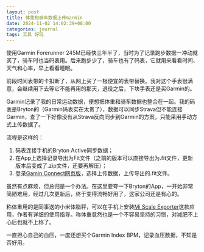 ```yaml
---
layout: post
title: 体重和骑车数据上传Garmin
date: 2024-11-02 14:02:39+08:00
categories: journal
tags: 工具 好玩
---
```


使用Garmin Forerunner 245M已经快三年半了，当时为了记录跑步数据一冲动就买了，骑车时也当码表用。后来跑步少了，骑车也有了码表，它就用来看看时间、天气和心率，早上看看睡眠。

前段时间表带的卡扣断了，从网上买了一根便宜的表带替换。我对这个手表很满意，会继续用下去等它不能再用的那天，退役之后，下块手表还是买Garmin的。

Garmin记录了我的日常运动数据，便想把体重和骑车数据也整合在一起。我的码表是Bryton的（Garmin码表实在太贵了），数据可以同步Strava但不能连接Garmin，查了一下好像没有从Strava反向同步到Garmin的方案，只能采用手动方式上传数据了。

流程是这样的：

1. 码表连接手机的Bryton Active同步数据；
2. 在App上选择记录导出为Fit文件（之前的版本可以直接导出为.fit文件，更新版本后变成了.zip文件，还要再解压）；
3. 登录[Gamin Connect网页版](https://connect.garmin.com)，选择上传数据，上传导出的.fit文件。

虽然有点麻烦，但总归是一个办法。在这里要夸一下Bryton的App，一开始非常简陋难用，经过几次更新后，终于变得流畅好用了，这家公司还是有心的。

称体重用的是同事送的小米体脂秤，可以在手机上安装[Mi Scale Exporter](https://github.com/lswiderski/mi-scale-exporter)这款应用，作者有详细的使用指导。称体重竟然也是一个不容易坚持的习惯，对减肥不上心后也就不上称了。

一直担心自己的血压，一度还想买个Garmin Index BPM，记录血压数据，不知是否好用。
